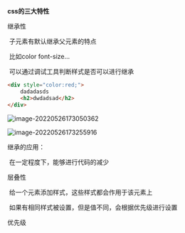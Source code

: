 **css的三大特性**

继承性

​	子元素有默认继承父元素的特点

​	比如color font-size...

​	可以通过调试工具判断样式是否可以进行继承

```html
<div style="color:red;">
    dadadasds
    <h2>dwdadsad</h2>
</div>
```

![image-20220526173050362](C:\Users\Administrator\AppData\Roaming\Typora\typora-user-images\image-20220526173050362.png)

![image-20220526173255916](C:\Users\Administrator\AppData\Roaming\Typora\typora-user-images\image-20220526173255916.png)

继承的应用：

​	在一定程度下，能够进行代码的减少



层叠性

​	给一个元素添加样式，这些样式都会作用于该元素上

​	如果有相同样式被设置，但是值不同，会根据优先级进行设置



优先级

